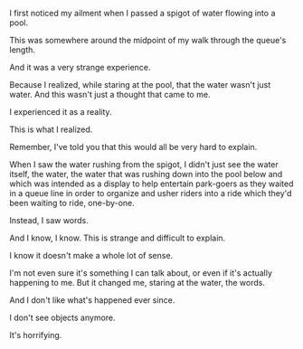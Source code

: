 I first noticed my ailment when I passed a spigot of water flowing into a pool.

This was somewhere around the midpoint of my walk through the queue's length.

And it was a very strange experience.

Because I realized, while staring at the pool, that the water wasn't just water. And this wasn't just a thought that came to me.

I experienced it as a reality.

This is what I realized.

Remember, I've told you that this would all be very hard to explain.

When I saw the water rushing from the spigot, I didn't just see the water itself, the water, the water that was rushing down into the pool below and which was intended as a display to help entertain park-goers as they waited in a queue line in order to organize and usher riders into a ride which they'd been waiting to ride, one-by-one.

Instead, I saw words.

And I know, I know. This is strange and difficult to explain.

I know it doesn't make a whole lot of sense.

I'm not even sure it's something I can talk about, or even if it's actually happening to me. But it changed me, staring at the water, the words.

And I don't like what's happened ever since.

I don't see objects anymore.

It's horrifying.